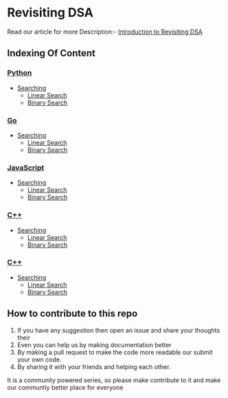 # Revisiting DSA

Read our article for more Description:- [Introduction to Revisiting DSA](https://rajeshberwal.com/what-is-revisiting-dsa-series)

## Indexing Of Content

### [Python](https://github.com/rajeshberwal/revisiting-dsa/tree/master/python)

- [Searching](https://github.com/rajeshberwal/revisiting-dsa/tree/master/python/searching)
  - [Linear Search](https://github.com/rajeshberwal/revisiting-dsa/blob/master/python/searching/linear-searching.py)
  - [Binary Search](https://github.com/rajeshberwal/revisiting-dsa/blob/master/python/searching/binary-searching.py)

### [Go](https://github.com/rajeshberwal/revisiting-dsa/tree/master/go)

- [Searching](https://github.com/rajeshberwal/revisiting-dsa/tree/master/go/searching)
  - [Linear Search](https://github.com/rajeshberwal/revisiting-dsa/blob/master/go/searching/linearSearch.go)
  - [Binary Search](https://github.com/rajeshberwal/revisiting-dsa/blob/master/go/searching/binarySearch.go)

### [JavaScript](https://github.com/rajeshberwal/revisiting-dsa/tree/master/javascript)

- [Searching](https://github.com/rajeshberwal/revisiting-dsa/tree/master/javascript/searching)
  - [Linear Search](https://github.com/rajeshberwal/revisiting-dsa/blob/master/javascript/searching/linearSearch.js)
  - [Binary Search](https://github.com/rajeshberwal/revisiting-dsa/blob/master/javascript/searching/binarySearch.js)

### [C++](https://github.com/rajeshberwal/revisiting-dsa/tree/master/cpp)

- [Searching](https://github.com/rajeshberwal/revisiting-dsa/tree/master/cpp/searching)
  - [Linear Search](https://github.com/rajeshberwal/revisiting-dsa/blob/master/cpp/searching/linearSearch.cpp)
  - [Binary Search](https://github.com/rajeshberwal/revisiting-dsa/blob/master/cpp/searching/binarySearch.cpp)

### [C++](https://github.com/rajeshberwal/revisiting-dsa/tree/master/c)

- [Searching](https://github.com/rajeshberwal/revisiting-dsa/tree/master/cpp/searching)
  - [Linear Search](https://github.com/rajeshberwal/revisiting-dsa/blob/master/c/searching/linearSearch.c)
  - [Binary Search](https://github.com/rajeshberwal/revisiting-dsa/blob/master/c/searching/binarySearch.c)

## How to contribute to this repo

1. If you have any suggestion then open an issue and share your thoughts their
2. Even you can help us by making documentation better
3. By making a pull request to make the code more readable our submit your own code.
4. By sharing it with your friends and helping each other.

It is a community powered series, so please make contribute to it and make our communtiy better place for everyone
